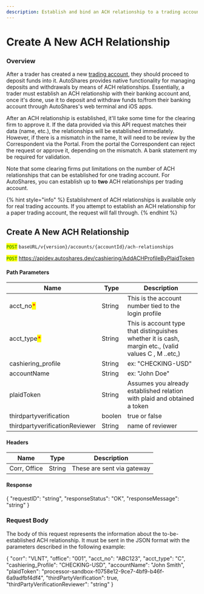 ```yaml
---
description: Establish and bind an ACH relationship to a trading account.
---
```


# Create A New ACH Relationship

### Overview

After a trader has created a new [trading account](../trading-accounts/open-a-new-trading-account.md), they should proceed to deposit funds into it. AutoShares provides native functionality for managing deposits and withdrawals by means of ACH relationships. Essentially, a trader must establish an ACH relationship with their banking account and, once it's done, use it to deposit and withdraw funds to/from their banking account through AutoShares's web terminal and iOS apps.

After an ACH relationship is established, it'll take some time for the clearing firm to approve it. If the data provided via this API request matches their data (name, etc.), the relationships will be established immediately. However, if there is a mismatch in the name, It will need to be review by the Correspondent via the Portal. From the portal the Correspondent can reject the request or approve it, depending on the mismatch. A bank statement my be required for validation.

Note that some clearing firms put limitations on the number of ACH relationships that can be established for one trading account. For AutoShares, you can establish up to **two** ACH relationships per trading account.

{% hint style="info" %}
Establishment of ACH relationships is available only for real trading accounts. If you attempt to establish an ACH relationship for a paper trading account, the request will fall through.
{% endhint %}

## Create A New ACH Relationship

<mark style="color:green;">`POST`</mark> `baseURL/v{version}/accounts/{accountId}/ach-relationships`

<mark style="color:green;">`POST`</mark>  https://apidev.autoshares.dev/cashiering/AddACHProfileByPlaidToken

#### Path Parameters

| Name                                         | Type   | Description                                                                                          |
| -------------------------------------------- | ------ | ---------------------------------------------------------------------------------------------------- |
| acct\_no<mark style="color:red;">\*</mark>   | String | This is the account number tied to the login profile                                                 |
| acct\_type<mark style="color:red;">\*</mark> | String | This is account type that distinguishes whether it is cash, margin etc., (valid values C , M ..etc,) |
| cashiering\_profile                          | String | ex: "CHECKING-USD"                                                                                   |
| accountName                                  | String | ex: "John Doe"                                                                                       |
| plaidToken                                   | String | Assumes you already established relation with plaid and obtained a token                             |
| thirdpartyverification                       | boolen | true or false                                                                                        |
| thirdpartyverificationReviewer               | String | name of reviewer                                                                                     |

#### Headers

| Name         | Type   | Description                |
| ------------ | ------ | -------------------------- |
| Corr, Office | String | These are sent via gateway |

#### Response

{ "requestID": "string", "responseStatus": "OK", "responseMessage": "string" }

### Request Body

The body of this request represents the information about the to-be-established ACH relationship. It must be sent in the JSON format with the parameters described in the following example:

{ "corr": "VLNT", "office": "001", "acct\_no": "ABC123", "acct\_type": "C", "cashiering\_Profile": "CHECKING-USD", "accountName": "John Smith", "plaidToken": "processor-sandbox-f0758e12-9ce7-4bf9-b46f-6a9adfbf4df4", "thirdPartyVerification": true, "thirdPartyVerificationReviewer": "string" }
